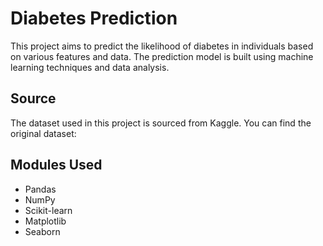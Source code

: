 # Diabetes Prediction

This project aims to predict the likelihood of diabetes in individuals based on various features and data. The prediction model is built using machine learning techniques and data analysis.

## Source
The dataset used in this project is sourced from Kaggle. You can find the original dataset: 

## Modules Used
- Pandas
- NumPy
- Scikit-learn
- Matplotlib
- Seaborn



